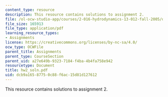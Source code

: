 ```yaml
---
content_type: resource
description: This resource contains solutions to assignment 2.
file: /ol-ocw-studio-app/courses/2-016-hydrodynamics-13-012-fall-2005/dcb9a16587750c88f6ac15d81d127612_hw2_soln.pdf
file_size: 165913
file_type: application/pdf
learning_resource_types:
- Assignments
license: https://creativecommons.org/licenses/by-nc-sa/4.0/
ocw_type: OCWFile
parent_title: Assignments
parent_type: CourseSection
parent_uid: a27e649b-9323-7184-f4ba-4b4fa758e942
resourcetype: Document
title: hw2_soln.pdf
uid: dcb9a165-8775-0c88-f6ac-15d81d127612
---
```

This resource contains solutions to assignment 2.